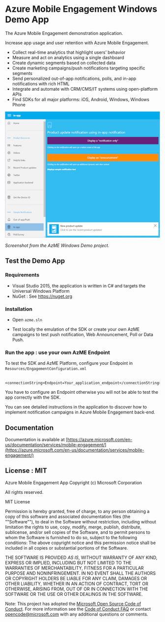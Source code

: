 # Azure Mobile Engagement Windows Demo App

The Azure Mobile Engagement demonstration application.

Increase app usage and user retention with Azure Mobile Engagement.

- Collect real-time analytics that highlight users’ behavior
- Measure and act on analytics using a single dashboard
- Create dynamic segments based on collected data
- Create marketing campaigns/push notifications targeting specific segments
- Send personalized out-of-app notifications, polls, and in-app notifications with rich HTML
- Integrate and automate with CRM/CMS/IT systems using open-platform APIs
- Find SDKs for all major platforms: iOS, Android, Windows, Windows Phone 

![image](./AzME-Demo.png)

*Screenshot from the AzME Windows Demo project.*

## Test the Demo App

### Requirements

- Visual Studio 2015, the application is written in C# and targets the Universal Windows Platform
- NuGet : See https://nuget.org

### Installation 

- Open `azme.sln`

- Test locally the emulation of the SDK or create your own AzME campaigns to test push notification, Web Announcement, Poll or Data Push.

### Run the app : use your own AzME Endpoint 

To test the SDK and AzME Platform, configure your Endpoint in `Resources/EngagementConfiguration.xml`

```
    <connectionString>Endpoint=Your_application_endpoint</connectionString>
```
You have to configure an Endpoint otherwise you will not be able to test the app correctly with the SDK.

You can see detailed instructions in the application to discover how to implement notification campaigns in Azure Mobile Engagement back-end. 

## Documentation

Documentation is available at [https://azure.microsoft.com/en-us/documentation/services/mobile-engagement/](https://azure.microsoft.com/en-us/documentation/services/mobile-engagement/)

## License : MIT

Azure Mobile Engagement App
Copyright (c) Microsoft Corporation

All rights reserved. 

MIT License

Permission is hereby granted, free of charge, to any person obtaining a copy of this software and associated documentation files (the ""Software""), to deal in the Software without restriction, including without limitation the rights to use, copy, modify, merge, publish, distribute, sublicense, and/or sell copies of the Software, and to permit persons to whom the Software is furnished to do so, subject to the following conditions:
The above copyright notice and this permission notice shall be included in all copies or substantial portions of the Software.

THE SOFTWARE IS PROVIDED *AS IS*, WITHOUT WARRANTY OF ANY KIND, EXPRESS OR IMPLIED, INCLUDING BUT NOT LIMITED TO THE WARRANTIES OF MERCHANTABILITY, FITNESS FOR A PARTICULAR PURPOSE AND NONINFRINGEMENT. IN NO EVENT SHALL THE AUTHORS OR COPYRIGHT HOLDERS BE LIABLE FOR ANY CLAIM, DAMAGES OR OTHER LIABILITY, WHETHER IN AN ACTION OF CONTRACT, TORT OR OTHERWISE, ARISING FROM, OUT OF OR IN CONNECTION WITH THE SOFTWARE OR THE USE OR OTHER DEALINGS IN THE SOFTWARE.

Note:
This project has adopted the [Microsoft Open Source Code of Conduct](https://opensource.microsoft.com/codeofconduct/). For more information see the [Code of Conduct FAQ](https://opensource.microsoft.com/codeofconduct/faq/) or contact [opencode@microsoft.com](mailto:opencode@microsoft.com) with any additional questions or comments.
